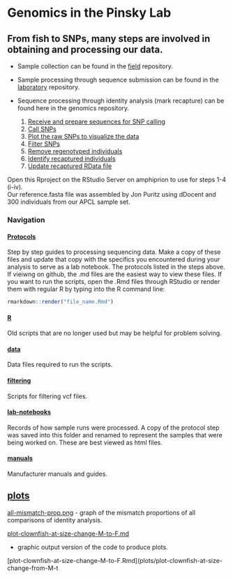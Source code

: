 Genomics in the Pinsky Lab
================

## From fish to SNPs, many steps are involved in obtaining and processing our data.

  - Sample collection can be found in the
    [field](https://github.com/pinskylab/field) repository.  

  - Sample processing through sequence submission can be found in the
    [laboratory](https://github.com/pinskylab/pinskylab_methods/tree/master/genomics/laboratory)
    repository.  

  - Sequence processing through identity analysis (mark recapture) can
    be found here in the genomics repository.
    
    1.  [Receive and prepare sequences for SNP
        calling](Protocols/01_hiseq_workflow.md)
    2.  [Call SNPs](Protocols/01_hiseq_workflow.md)
    3.  [Plot the raw SNPs to visualize the
        data](Protocols/03_raw_data_figures_template.md)
    4.  [Filter SNPs](Protocols/04_filtering_scheme-6-with-70-35.md)
    5.  [Remove regenotyped individuals](Protocols/05_remove-regenos.md)
    6.  [Identify recaptured
        individuals](Protocols/06_identity-protocol.md)
    7.  [Update recaptured RData file](Protocols/07_recaptured-fish.md)

Open this Rproject on the RStudio Server on amphiprion to use for steps
1-4 (i-iv).  
Our reference.fasta file was assembled by Jon Puritz using dDocent and
300 individuals from our APCL sample set.

### Navigation

#### [Protocols](Protocols)

Step by step guides to processing sequencing data. Make a copy of these
files and update that copy with the specifics you encountered during
your analysis to serve as a lab notebook. The protocols listed in the
steps above. If vieiwng on github, the .md files are the easiest way to
view these files. If you want to run the scripts, open the .Rmd files
through RStudio or render them with regular R by typing into the R
command line:

``` r
rmarkdown::render("file_name.Rmd")
```

#### [R](R)

Old scripts that are no longer used but may be helpful for problem
solving.

#### [data](data)

Data files required to run the scripts.

#### [filtering](filtering)

Scripts for filtering vcf files.

#### [lab-notebooks](lab-notebooks)

Records of how sample runs were processed. A copy of the protocol step
was saved into this folder and renamed to represent the samples that
were being worked on. These are best viewed as html files.

#### [manuals](manuals)

Manufacturer manuals and guides.

## [plots](plots)

[all-mismatch-prop.png](plots/all-mismatch-prop.png) - graph of the
mismatch proportions of all comparisons of identity analysis.

[plot-clownfish-at-size-change-M-to-F.md](plots/plot-clownfish-at-size-change-from-M-to-F.md)
- graphic output version of the code to produce plots.

\[plot-clownfish-at-size-change-M-to-F.Rmd\](plots/plot-clownfish-at-size-change-from-M-t
